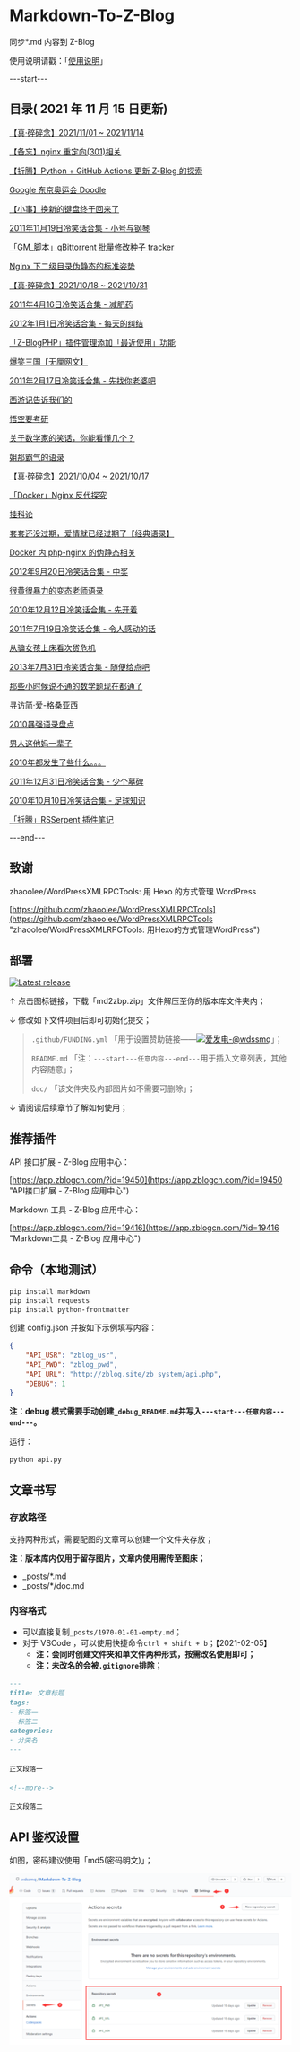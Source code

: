 # Markdown-To-Z-Blog

同步*.md 内容到 Z-Blog

使用说明请戳：「[使用说明](#部署 "使用说明")」

---start---

## 目录( 2021 年 11 月 15 日更新)

[【真·碎碎念】2021/11/01 ~ 2021/11/14](https://www.wdssmq.com/post/20211115770.html "【真·碎碎念】2021/11/01 ~ 2021/11/14")

[【备忘】nginx 重定向(301)相关](https://www.wdssmq.com/post/20140819797.html "【备忘】nginx 重定向(301)相关")

[【折腾】Python + GitHub Actions 更新 Z-Blog 的探索](https://www.wdssmq.com/post/20210129918.html "【折腾】Python + GitHub Actions 更新 Z-Blog 的探索")

[Google 东京奥运会 Doodle](https://www.wdssmq.com/post/20210723446.html "Google 东京奥运会 Doodle")

[【小事】换新的键盘终于回来了](https://www.wdssmq.com/post/20140512942.html "【小事】换新的键盘终于回来了")

[2011年11月19日冷笑话合集 - 小号与钢琴](https://www.wdssmq.com/post/2011Nian11Yue19RiLengXiaoHuaHeJi-XiaoHaoYuGangQin.html "2011年11月19日冷笑话合集 - 小号与钢琴")

[「GM_脚本」qBittorrent 批量修改种子 tracker](https://www.wdssmq.com/post/20191117777.html "「GM_脚本」qBittorrent 批量修改种子 tracker")

[Nginx 下二级目录伪静态的标准姿势](https://www.wdssmq.com/post/20190721016.html "Nginx 下二级目录伪静态的标准姿势")

[【真·碎碎念】2021/10/18 ~ 2021/10/31](https://www.wdssmq.com/post/20100227147.html "【真·碎碎念】2021/10/18 ~ 2021/10/31")

[2011年4月16日冷笑话合集 - 减肥药](https://www.wdssmq.com/post/2011Nian4Yue16RiLengXiaoHuaHeJi-JianFeiYao.html "2011年4月16日冷笑话合集 - 减肥药")

[2012年1月1日冷笑话合集 - 每天的纠结](https://www.wdssmq.com/post/2012010199.html "2012年1月1日冷笑话合集 - 每天的纠结")

[「Z-BlogPHP」插件管理添加「最近使用」功能](https://www.wdssmq.com/post/2010022472.html "「Z-BlogPHP」插件管理添加「最近使用」功能")

[爆笑三国【无厘网文】](https://www.wdssmq.com/post/2010061786.html "爆笑三国【无厘网文】")

[2011年2月17日冷笑话合集 - 先找你老婆吧](https://www.wdssmq.com/post/2011Nian2Yue17RiLengXiaoHuaHeJi-XianZhaoNiLaoPoBa.html "2011年2月17日冷笑话合集 - 先找你老婆吧")

[西游记告诉我们的](https://www.wdssmq.com/post/XiYouJiGaoSuWoMenDe-RenRenDouShiYiShuJia.html "西游记告诉我们的")

[悟空要考研](https://www.wdssmq.com/post/20100301165.html "悟空要考研")

[关于数学家的笑话，你能看懂几个？](https://www.wdssmq.com/post/20100627818.html "关于数学家的笑话，你能看懂几个？")

[姐那霸气的语录](https://www.wdssmq.com/post/JieNaBaQiDeYuLu.html "姐那霸气的语录")

[【真·碎碎念】2021/10/04 ~ 2021/10/17](https://www.wdssmq.com/post/20211013570.html "【真·碎碎念】2021/10/04 ~ 2021/10/17")

[「Docker」Nginx 反代探究](https://www.wdssmq.com/post/20211019591.html "「Docker」Nginx 反代探究")

[挂科论](https://www.wdssmq.com/post/20100709550.html "挂科论")

[套套还没过期，爱情就已经过期了【经典语录】](https://www.wdssmq.com/post/TaoTaoHaiMeiGuoQi-AiQingJiuYiJingGuoQiLeJingDianYuLu.html "套套还没过期，爱情就已经过期了【经典语录】")

[Docker 内 php-nginx 的伪静态相关](https://www.wdssmq.com/post/20190813019.html "Docker 内 php-nginx 的伪静态相关")

[2012年9月20日冷笑话合集 - 中奖](https://www.wdssmq.com/post/20120920167.html "2012年9月20日冷笑话合集 - 中奖")

[很黄很暴力的变态老师语录](https://www.wdssmq.com/post/HenHuangHenBaoLiDeBianTaiLaoShiYuLu.html "很黄很暴力的变态老师语录")

[2010年12月12日冷笑话合集 - 先开着](https://www.wdssmq.com/post/2010Nian12Yue12RiLengXiaoHuaHeJi-XianKaiZhe.html "2010年12月12日冷笑话合集 - 先开着")

[2011年7月19日冷笑话合集 - 令人感动的话](https://www.wdssmq.com/post/2011Nian7Yue19RiLengXiaoHuaHeJi-LingRenGanDongDeHua.html "2011年7月19日冷笑话合集 - 令人感动的话")

[从骗女孩上床看次贷危机](https://www.wdssmq.com/post/CongPianNuHaiShangChuangKanCiDaiWeiJi.html "从骗女孩上床看次贷危机")

[2013年7月31日冷笑话合集 - 随便给点吧](https://www.wdssmq.com/post/20130731680.html "2013年7月31日冷笑话合集 - 随便给点吧")

[那些小时候说不通的数学题现在都通了](https://www.wdssmq.com/post/NaXieXiaoShiHouShuoBuTongDeShuXueTiXianZaiDouTongLe.html "那些小时候说不通的数学题现在都通了")

[寻访简·爱-格桑亚西](https://www.wdssmq.com/post/xunfangjian-ai-gesangyaxi.html "寻访简·爱-格桑亚西")

[2010暴强语录盘点](https://www.wdssmq.com/post/20100411517.html "2010暴强语录盘点")

[男人这他妈一辈子](https://www.wdssmq.com/post/20100411894.html "男人这他妈一辈子")

[2010年都发生了些什么。。。](https://www.wdssmq.com/post/2010niandoufashenglexieshime.html "2010年都发生了些什么。。。")

[2011年12月31日冷笑话合集 - 少个墓碑](https://www.wdssmq.com/post/20111231392.html "2011年12月31日冷笑话合集 - 少个墓碑")

[2010年10月10日冷笑话合集 - 足球知识](https://www.wdssmq.com/post/2010nian10yue10rixiaohuaheji-zuqiuzhishi.html "2010年10月10日冷笑话合集 - 足球知识")

[「折腾」RSSerpent 插件笔记](https://www.wdssmq.com/post/20120817543.html "「折腾」RSSerpent 插件笔记")

---end---

## 致谢

zhaoolee/WordPressXMLRPCTools: 用 Hexo 的方式管理 WordPress

[https://github.com/zhaoolee/WordPressXMLRPCTools](https://github.com/zhaoolee/WordPressXMLRPCTools "zhaoolee/WordPressXMLRPCTools: 用Hexo的方式管理WordPress")

## 部署

[![Latest release](https://img.shields.io/github/v/release/wdssmq/Markdown-To-Z-Blog?style=flat-square)](https://github.com/wdssmq/Markdown-To-Z-Blog/releases/latest "Latest release")

↑ 点击图标链接，下载「md2zbp.zip」文件解压至你的版本库文件夹内；

↓ 修改如下文件项目后即可初始化提交；

> `.github/FUNDING.yml` 「用于设置赞助链接——<a class="img-wrap" target="_blank" title="爱发电-@wdssmq" href="https://afdian.net/@wdssmq"><img src="https://img.shields.io/badge/%E7%88%B1%E5%8F%91%E7%94%B5-%40wdssmq-blueviolet" title="爱发电-@wdssmq" alt="爱发电-@wdssmq"></a>」；
>
> `README.md` 「注：`---start---任意内容---end---`用于插入文章列表，其他内容随意」；
>
> `doc/` 「该文件夹及内部图片如不需要可删除」；

↓ 请阅读后续章节了解如何使用；

## 推荐插件

API 接口扩展 - Z-Blog 应用中心：

[https://app.zblogcn.com/?id=19450](https://app.zblogcn.com/?id=19450 "API接口扩展 - Z-Blog 应用中心")

Markdown 工具 - Z-Blog 应用中心：

[https://app.zblogcn.com/?id=19416](https://app.zblogcn.com/?id=19416 "Markdown工具 - Z-Blog 应用中心")

## 命令（本地测试）

```shell
pip install markdown
pip install requests
pip install python-frontmatter
```

创建 config.json 并按如下示例填写内容：

```json
{
    "API_USR": "zblog_usr",
    "API_PWD": "zblog_pwd",
    "API_URL": "http://zblog.site/zb_system/api.php",
    "DEBUG": 1
}
```

**注：debug 模式需要手动创建`_debug_README.md`并写入`---start---任意内容---end---`。**

运行：

```bash
python api.py
```

## 文章书写

### 存放路径

支持两种形式，需要配图的文章可以创建一个文件夹存放；

**注：版本库内仅用于留存图片，文章内使用需传至图床；**

- _posts/*.md
- _posts/*/doc.md

### 内容格式

- 可以直接复制`_posts/1970-01-01-empty.md`；
- 对于 VSCode ，可以使用快捷命令`ctrl + shift + b`；【2021-02-05】
  - **注：会同时创建文件夹和单文件两种形式，按需改名使用即可；**
  - **注：未改名的会被`.gitignore`排除；**

```md
---
title: 文章标题
tags:
- 标签一
- 标签二
categories:
- 分类名
---

正文段落一

<!--more-->

正文段落二

```

## API 鉴权设置

如图，密码建议使用「md5(密码明文)」；

![001](doc/001.png "001")

